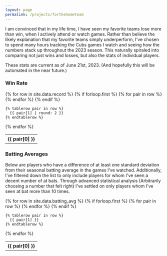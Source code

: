 ```yaml
---
layout: page
permalink: /projects/forthehometeam
---
```


I am convinced that in my life time, I have seen my favorite teams lose more than win, when I actively attend or watch games. Rather than believe the likely explanation that my favorite teams simply underperform, I've chosen to spend many hours
tracking the Cubs games I watch and seeing how the numbers stack up throughout the 2023 season. This naturally spiraled into comparing not just wins and losses, but also the stats of individual players.

These stats are current as of June 21st, 2023. (And hopefully this will be automated in the near future.)

### Win Rate

<table>
  {% for row in site.data.record %}
    {% if forloop.first %}
    <tr>
      {% for pair in row %}
        <th>{{ pair[0] }}</th>
      {% endfor %}
    </tr>
    {% endif %}

    {% tablerow pair in row %}
      {{ pair[1] | round: 2 }}
    {% endtablerow %}
  {% endfor %}
</table>

### Batting Averages

Below are players who have a difference of at least one standard deviation from their seasonal batting average in the games I've watched.
Additionally, I've filtered down the list to only include players for whom I've seen a decent number of at bats. Through advanced statistical analysis
(Arbitrarily choosing a number that felt right) I've settled on only players whom I've seen at bat more than 10 times.

<table>
  {% for row in site.data.batting_avg %}
    {% if forloop.first %}
    <tr>
      {% for pair in row %}
        <th>{{ pair[0] }}</th>
      {% endfor %}
    </tr>
    {% endif %}

    {% tablerow pair in row %}
      {{ pair[1] }}
    {% endtablerow %}
  {% endfor %}
</table>
